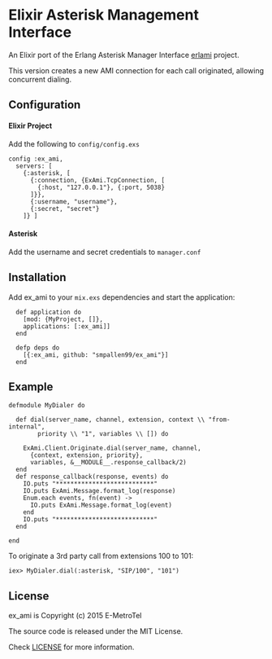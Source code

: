 # Elixir Asterisk Management Interface

An Elixir port of the Erlang Asterisk Manager Interface [erlami](https://github.com/marcelog/erlami) project.

This version creates a new AMI connection for each call originated, allowing 
concurrent dialing.

## Configuration

#### Elixir Project

Add the following to `config/config.exs`

```
config :ex_ami, 
  servers: [
    {:asterisk, [
      {:connection, {ExAmi.TcpConnection, [
        {:host, "127.0.0.1"}, {:port, 5038}
      ]}},
      {:username, "username"},
      {:secret, "secret"}
    ]} ]
```

#### Asterisk

Add the username and secret credentials to `manager.conf`

## Installation

Add ex_ami to your `mix.exs` dependencies and start the application:

```
  def application do
    [mod: {MyProject, []},
    applications: [:ex_ami]]
  end
  
  defp deps do
    [{:ex_ami, github: "smpallen99/ex_ami"}]
  end
```

## Example

```
defmodule MyDialer do

  def dial(server_name, channel, extension, context \\ "from-internal", 
        priority \\ "1", variables \\ []) do

    ExAmi.Client.Originate.dial(server_name, channel, 
      {context, extension, priority}, 
      variables, &__MODULE__.response_callback/2)
  end
  def response_callback(response, events) do
    IO.puts "***************************"
    IO.puts ExAmi.Message.format_log(response)
    Enum.each events, fn(event) -> 
      IO.puts ExAmi.Message.format_log(event)
    end
    IO.puts "***************************"
  end
  
end
```

To originate a 3rd party call from extensions 100 to 101:

```
iex> MyDialer.dial(:asterisk, "SIP/100", "101")

```

## License

ex_ami is Copyright (c) 2015 E-MetroTel

The source code is released under the MIT License.

Check [LICENSE](LICENSE) for more information.
